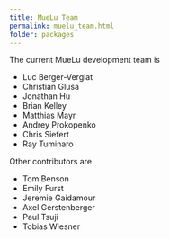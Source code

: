 ```yaml
---
title: MueLu Team
permalink: muelu_team.html
folder: packages
---
```


The current MueLu development team is

* Luc Berger-Vergiat
* Christian Glusa
* Jonathan Hu
* Brian Kelley
* Matthias Mayr
* Andrey Prokopenko
* Chris Siefert
* Ray Tuminaro

Other contributors are

* Tom Benson
* Emily Furst
* Jeremie Gaidamour
* Axel Gerstenberger
* Paul Tsuji
* Tobias Wiesner
